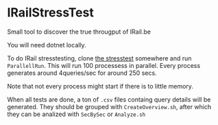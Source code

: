 # IRailStressTest
Small tool to discover the true througput of IRail.be

You will need dotnet locally.




To do IRail stresstesting, clone [the stresstest](https://github.com/anyways-open/IRailStressTest) somewhere and run `ParallellRun`. This will run 100 processess in parallel. Every process generates around 4queries/sec for around 250 secs.

Note that not every process might start if there is to little memory.

When all tests are done, a ton of `.csv` files containg query details will be generated. They should be grouped with `CreateOverview.sh`, after which they can be analized with `SecBySec` or `Analyze.sh`
